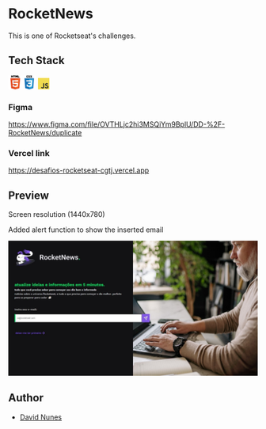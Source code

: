 # RocketNews

This is one of Rocketseat's challenges.

## Tech Stack

<img alt="HTML5" width="28px" src="https://raw.githubusercontent.com/github/explore/80688e429a7d4ef2fca1e82350fe8e3517d3494d/topics/html/html.png" /><img alt="CSS3" width="28px" src="https://raw.githubusercontent.com/github/explore/80688e429a7d4ef2fca1e82350fe8e3517d3494d/topics/css/css.png" />
<img alt="JavaScript" width="23px" src="https://raw.githubusercontent.com/github/explore/80688e429a7d4ef2fca1e82350fe8e3517d3494d/topics/javascript/javascript.png" />

### Figma

https://www.figma.com/file/OVTHLjc2hi3MSQiYm9BplU/DD-%2F-RocketNews/duplicate

### Vercel link
https://desafios-rocketseat-cgtj.vercel.app

## Preview

Screen resolution (1440x780)

Added alert function to show the inserted email

![screenshot](readme-img/preview.jpeg)

## Author

- [David Nunes](https://www.github.com/Dnuns)
